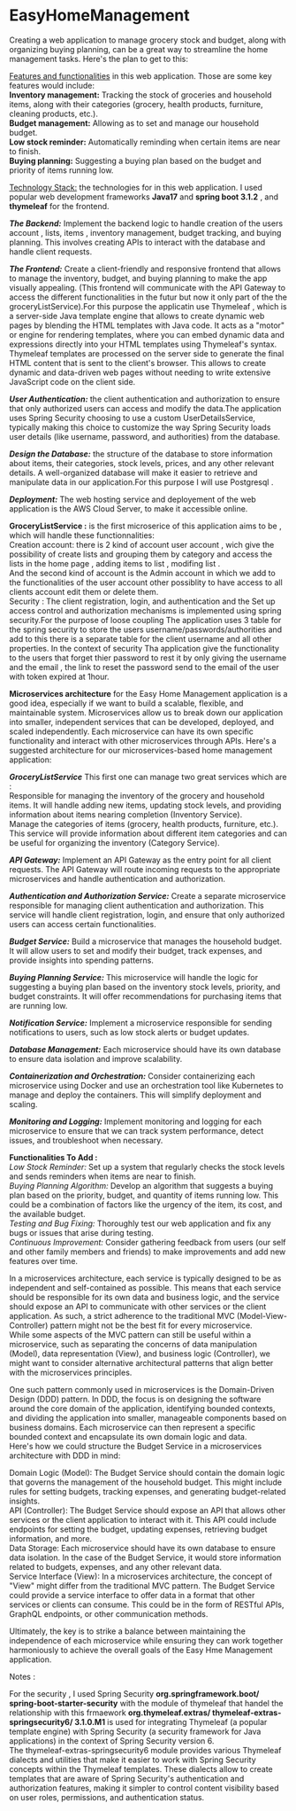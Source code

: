 # EasyHomeManagement
Creating a web application to manage  grocery stock and budget, along with organizing buying planning, can be a great way to streamline the home management tasks. Here's the plan to get to this:  

<u>Features and functionalities</u> in this web application. Those are some key features would include:  
**Inventory management:** Tracking the stock of groceries and household items, along with their categories (grocery, health products, furniture, cleaning products, etc.).  
**Budget management:** Allowing as to set and manage our household budget.  
**Low stock reminder:** Automatically reminding when certain items are near to finish.  
**Buying planning:** Suggesting a buying plan based on the budget and priority of items running low.  

<u>Technology Stack:</u> the technologies for in this web application. I used popular web development frameworks **Java17** and **spring boot 3.1.2** , and **thymeleaf** for the frontend.  

***The Backend:*** Implement the backend logic to handle creation of the users account , lists, items , inventory management, budget tracking, and buying planning. This involves creating APIs to interact with the database and handle client requests.  

***The Frontend:*** Create a client-friendly and responsive frontend that allows  to manage the inventory, budget, and buying planning to make the app visually appealing. (This frontend will communicate with the API Gateway to access the different functionalities in the futur but now it only part of the the groceryListService).For this purpose the applicatin use Thymeleaf , which is a server-side Java template engine that allows to create dynamic web pages by blending the HTML templates with Java code. It acts as a "motor" or engine for rendering templates, where you can embed dynamic data and expressions directly into your HTML templates using Thymeleaf's syntax. Thymeleaf templates are processed on the server side to generate the final HTML content that is sent to the client's browser. This allows to create dynamic and data-driven web pages without needing to write extensive JavaScript code on the client side.  

***User Authentication:*** the client authentication and authorization to ensure that only authorized users can access and modify the data.The application uses Spring Security choosing to use a custom UserDetailsService, typically making this choice to customize the way Spring Security loads user details (like username, password, and authorities) from the database.  

***Design the Database:*** the structure of the database to store information about items, their categories, stock levels, prices, and any other relevant details. A well-organized database will make it easier to retrieve and manipulate data in our application.For this purpose I will use Postgresql .  

***Deployment:*** The web hosting service and deployement of the web application is the AWS Cloud Server, to make it accessible online.  

**GroceryListService :** is the first microserice of this application aims to be  , which will handle these functionnalities:   
Creation account: there is 2 kind of account user account , wich give the possibility of create lists and grouping them by category and access the lists in the home page  , adding items to list , modifing list .  
And the second kind of account is the Admin account in which we add to the functionalities of the user account other possiblity to have access to all clients account edit them or delete them.  
Security : The client registration, login, and authentication and the Set up access control and authorization mechanisms is implemented using spring security.For the purpose of loose coupling The application uses 3 table for the spring security to store the users username/passwords/authorities and add to this there is a separate table for the client username and all other properties.
In the context of security Tha application give the functionality to the users that forget thier password to rest it by only giving the username and the email , the link to reset the password send to the email of the user with token expired at 1hour.  

**Microservices architecture** for the Easy Home Management application is a good idea, especially if we want to build a scalable, flexible, and maintainable system. Microservices allow us to break down our application into smaller, independent services that can be developed, deployed, and scaled independently. Each microservice can have its own specific functionality and interact with other microservices through APIs. Here's a suggested architecture for our microservices-based home management application:  

***GroceryListService*** This first one can manage two great services which are :   
Responsible for managing the inventory of the grocery and household items. It will handle adding new items, updating stock levels, and providing information about items nearing completion (Inventory Service).  
Manage the categories of items (grocery, health products, furniture, etc.). This service will provide information about different item categories and can be useful for organizing the inventory (Category Service).  

***API Gateway:*** Implement an API Gateway as the entry point for all client requests. The API Gateway will route incoming requests to the appropriate microservices and handle authentication and authorization.  

***Authentication and Authorization Service:*** Create a separate microservice responsible for managing client authentication and authorization. This service will handle client registration, login, and ensure that only authorized users can access certain functionalities.

***Budget Service:*** Build a microservice that manages the household budget. It will allow users to set and modify their budget, track expenses, and provide insights into spending patterns.  

***Buying Planning Service:*** This microservice will handle the logic for suggesting a buying plan based on the inventory stock levels, priority, and budget constraints. It will offer recommendations for purchasing items that are running low.  

***Notification Service:*** Implement a microservice responsible for sending notifications to users, such as low stock alerts or budget updates.  

***Database Management:*** Each microservice should have its own database to ensure data isolation and improve scalability.   

***Containerization and Orchestration:*** Consider containerizing each microservice using Docker and use an orchestration tool like Kubernetes to manage and deploy the containers. This will simplify deployment and scaling.  

***Monitoring and Logging:*** Implement monitoring and logging for each microservice to ensure that we can track system performance, detect issues, and troubleshoot when necessary.

__Functionalities To Add :__  
*Low Stock Reminder:* Set up a system that regularly checks the stock levels and sends  reminders when items are near to finish.  
*Buying Planning Algorithm:* Develop an algorithm that suggests a buying plan based on the priority, budget, and quantity of items running low. This could be a combination of factors like the urgency of the item, its cost, and the available budget.  
*Testing and Bug Fixing:* Thoroughly test our web application and fix any bugs or issues that arise during testing.  
*Continuous Improvement:* Consider gathering feedback from users (our self and other family members and friends) to make improvements and add new features over time.  
  
  
  
  
In a microservices architecture, each service is typically designed to be as independent and self-contained as possible. This means that each service should be responsible for its own data and business logic, and the service should expose an API to communicate with other services or the client application. As such, a strict adherence to the traditional MVC (Model-View-Controller) pattern might not be the best fit for every microservice.  
While some aspects of the MVC pattern can still be useful within a microservice, such as separating the concerns of data manipulation (Model), data representation (View), and business logic (Controller), we might want to consider alternative architectural patterns that align better with the microservices principles.  
  
One such pattern commonly used in microservices is the Domain-Driven Design (DDD) pattern. In DDD, the focus is on designing the software around the core domain of the application, identifying bounded contexts, and dividing the application into smaller, manageable components based on business domains. Each microservice can then represent a specific bounded context and encapsulate its own domain logic and data.  
Here's how we could structure the Budget Service in a microservices architecture with DDD in mind:  

Domain Logic (Model): The Budget Service should contain the domain logic that governs the management of the household budget. This might include rules for setting budgets, tracking expenses, and generating budget-related insights.  
API (Controller): The Budget Service should expose an API that allows other services or the client application to interact with it. This API could include endpoints for setting the budget, updating expenses, retrieving budget information, and more.  
Data Storage: Each microservice should have its own database to ensure data isolation. In the case of the Budget Service, it would store information related to budgets, expenses, and any other relevant data.  
Service Interface (View): In a microservices architecture, the concept of "View" might differ from the traditional MVC pattern. The Budget Service could provide a service interface to offer data in a format that other services or clients can consume. This could be in the form of RESTful APIs, GraphQL endpoints, or other communication methods.  
  
Ultimately, the key is to strike a balance between maintaining the independence of each microservice while ensuring they can work together harmoniously to achieve the overall goals of the Easy Hme Management application.  

    
Notes :   

For the security , I used Spring Security **org.springframework.boot/ spring-boot-starter-security** with the module of thymeleaf  that handel the relationship with this frmaework **org.thymeleaf.extras/ thymeleaf-extras-springsecurity6/ 3.1.0.M1** is used for integrating Thymeleaf (a popular template engine) with Spring Security (a security framework for Java applications) in the  context of Spring Security version 6.   
The thymeleaf-extras-springsecurity6 module provides various Thymeleaf dialects and utilities that make it easier to work with Spring Security concepts within the Thymeleaf templates. These dialects allow to create templates that are aware of Spring Security's authentication and authorization features, making it simpler to control content visibility based on user roles, permissions, and authentication status.  
